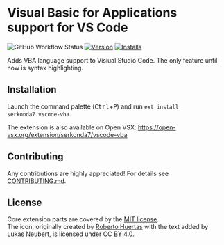 # Visual Basic for Applications support for VS Code
![GitHub Workflow Status][workflow-status]
[![Version][version-badge]][marketplace-url]
[![Installs][installs-badge]][marketplace-url]

Adds VBA language support to Visiual Studio Code.
The only feature until now is syntax highlighting.

## Installation
Launch the command palette (<kbd>Ctrl</kbd>+<kbd>P</kbd>) and run `ext install serkonda7.vscode-vba`.

The extension is also available on Open VSX: https://open-vsx.org/extension/serkonda7/vscode-vba

## Contributing
Any contributions are highly appreciated!
For details see [CONTRIBUTING.md](CONTRIBUTING.md).

## License
Core extension parts are covered by the [MIT license](LICENSE.md).<br>
The icon, originally created by [Roberto Huertas][icon-source-url] with the text added by Lukas Neubert, is licensed under [CC BY 4.0][cc-by-4].

<!-- links -->
[workflow-status]: https://img.shields.io/github/workflow/status/serkonda7/vscode-vba/CI
[version-badge]: https://vsmarketplacebadge.apphb.com/version/serkonda7.vscode-vba.svg
[installs-badge]: https://vsmarketplacebadge.apphb.com/installs/serkonda7.vscode-vba.svg
[marketplace-url]: https://marketplace.visualstudio.com/items?itemName=serkonda7.vscode-vba
[icon-source-url]: https://icon-icons.com/icon/file-type-vba/130097
[cc-by-4]: https://creativecommons.org/licenses/by/4.0/
